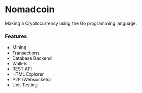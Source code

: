 # Nomadcoin

Making a Cryptocurrency using the Go programming language.


### Features

* Mining
* Transactions
* Database Backend
* Wallets
* REST API
* HTML Explorer
* P2P (Websockets)
* Unit Testing
